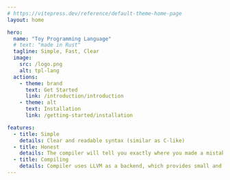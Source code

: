 ```yaml
---
# https://vitepress.dev/reference/default-theme-home-page
layout: home

hero:
  name: "Toy Programming Language"
  # text: "made in Rust"
  tagline: Simple, Fast, Clear
  image:
    src: /logo.png
    alt: tpl-lang
  actions:
    - theme: brand
      text: Get Started
      link: /introduction/introduction
    - theme: alt
      text: Installation
      link: /getting-started/installation

features:
  - title: Simple
    details: Clear and readable syntax (similar as C-like)
  - title: Honest
    details: The compiler will tell you exactly where you made a mistake
  - title: Compiling
    details: Compiler uses LLVM as a backend, which provides small and fast binaries
---
```


